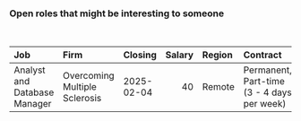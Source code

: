 
<!-- README.md is generated from README.Rmd. Please edit that file -->

### Open roles that might be interesting to someone

<br/>

<table>
<thead>
<tr>
<th style="text-align:left;">
Job
</th>
<th style="text-align:left;">
Firm
</th>
<th style="text-align:left;">
Closing
</th>
<th style="text-align:right;">
Salary
</th>
<th style="text-align:left;">
Region
</th>
<th style="text-align:left;">
Contract
</th>
</tr>
</thead>
<tbody>
<tr>
<td style="text-align:left;">
Analyst and Database Manager
</td>
<td style="text-align:left;">
Overcoming Multiple Sclerosis
</td>
<td style="text-align:left;">
2025-02-04
</td>
<td style="text-align:right;">
40
</td>
<td style="text-align:left;">
Remote
</td>
<td style="text-align:left;">
Permanent, Part-time (3 - 4 days per week)
</td>
</tr>
</tbody>
</table>

